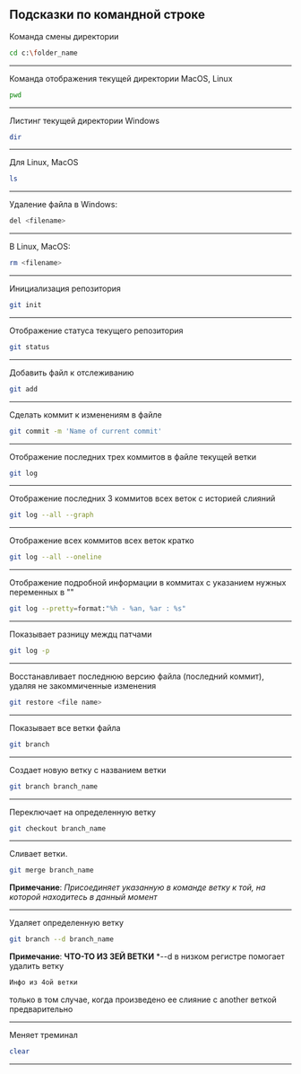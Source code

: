 ## Подсказки по командной строке

Команда смены директории
```sh
cd c:\folder_name
```
___
Команда отображения текущей директории MacOS, Linux

```sh
pwd
```
___
Листинг текущей директории Windows
```sh
dir
```
___
Для Linux, MacOS
```sh
ls
```
___
Удаление файла в Windows:
```sh
del <filename>
```
___
В Linux, MacOS:
```sh
rm <filename>
```
___
Инициализация репозитория
```sh
git init
```
___
Отображение статуса текущего репозитория
```sh
git status
```
___
Добавить файл к отслеживанию
```sh
git add
```
___
Сделать коммит к изменениям в файле
```sh
git commit -m 'Name of current commit'
```
___
Отображение последних трех коммитов в файле текущей ветки
```sh
git log
```
___
Отображение последних 3 коммитов всех веток c историей слияний
```sh
git log --all --graph
```
___
Отображение всех коммитов всех веток кратко
```sh
git log --all --oneline
```
___
Отображение подробной информации в коммитах с указанием нужных переменных в ""
```sh
git log --pretty=format:"%h - %an, %ar : %s"
```
___
Показывает разницу междц патчами
```sh
git log -p
```
___
Восстанавливает последнюю версию файла (последний коммит), удаляя не закоммиченные изменения
```sh
git restore <file name>
```
___
Показывает все ветки файла
```sh
git branch
```
___
Создает новую ветку с названием ветки
```sh
git branch branch_name
```
___
Переключает на определенную ветку
```sh
git checkout branch_name
```
___
Сливает ветки. 
```sh
git merge branch_name
```

__Примечание__: *Присоединяет указанную в команде ветку к той, на которой находитесь в данный момент*

***

Удаляет определенную ветку
```sh
git branch --d branch_name
```

__Примечание__: **ЧТО-ТО ИЗ 3ЕЙ ВЕТКИ** *--d в низком регистре помогает удалить ветку 
```sh
Инфо из 4ой ветки
```
только в том случае, когда произведено ее слияние с another веткой предварительно

___

Меняет треминал
```sh
clear
```
___